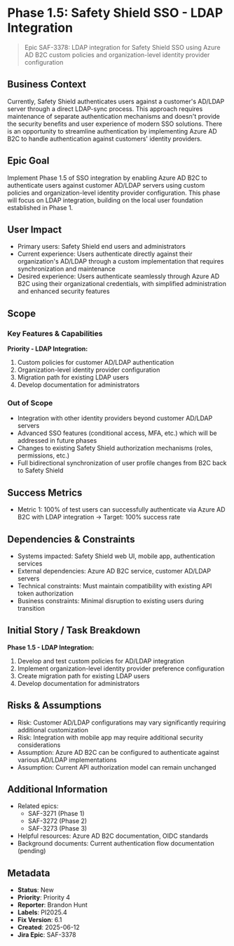 # Phase 1.5: Safety Shield SSO - LDAP Integration
> Epic SAF-3378: LDAP integration for Safety Shield SSO using Azure AD B2C custom policies and organization-level identity provider configuration

## Business Context
Currently, Safety Shield authenticates users against a customer's AD/LDAP server through a direct LDAP-sync process. This approach requires maintenance of separate authentication mechanisms and doesn't provide the security benefits and user experience of modern SSO solutions. There is an opportunity to streamline authentication by implementing Azure AD B2C to handle authentication against customers' identity providers.

## Epic Goal
Implement Phase 1.5 of SSO integration by enabling Azure AD B2C to authenticate users against customer AD/LDAP servers using custom policies and organization-level identity provider configuration. This phase will focus on LDAP integration, building on the local user foundation established in Phase 1.

## User Impact
- Primary users: Safety Shield end users and administrators
- Current experience: Users authenticate directly against their organization's AD/LDAP through a custom implementation that requires synchronization and maintenance
- Desired experience: Users authenticate seamlessly through Azure AD B2C using their organizational credentials, with simplified administration and enhanced security features

## Scope
### Key Features & Capabilities
**Priority - LDAP Integration:**
1. Custom policies for customer AD/LDAP authentication
2. Organization-level identity provider configuration
3. Migration path for existing LDAP users
4. Develop documentation for administrators

### Out of Scope
- Integration with other identity providers beyond customer AD/LDAP servers
- Advanced SSO features (conditional access, MFA, etc.) which will be addressed in future phases
- Changes to existing Safety Shield authorization mechanisms (roles, permissions, etc.)
- Full bidirectional synchronization of user profile changes from B2C back to Safety Shield

## Success Metrics
- Metric 1: 100% of test users can successfully authenticate via Azure AD B2C with LDAP integration → Target: 100% success rate

## Dependencies & Constraints
- Systems impacted: Safety Shield web UI, mobile app, authentication services
- External dependencies: Azure AD B2C service, customer AD/LDAP servers
- Technical constraints: Must maintain compatibility with existing API token authorization
- Business constraints: Minimal disruption to existing users during transition

## Initial Story / Task Breakdown
**Phase 1.5 - LDAP Integration:**
1. Develop and test custom policies for AD/LDAP integration
2. Implement organization-level identity provider preference configuration
3. Create migration path for existing LDAP users
4. Develop documentation for administrators

## Risks & Assumptions
- Risk: Customer AD/LDAP configurations may vary significantly requiring additional customization
- Risk: Integration with mobile app may require additional security considerations
- Assumption: Azure AD B2C can be configured to authenticate against various AD/LDAP implementations
- Assumption: Current API authorization model can remain unchanged

## Additional Information
- Related epics: 
  - SAF-3271 (Phase 1)
  - SAF-3272 (Phase 2)
  - SAF-3273 (Phase 3)
- Helpful resources: Azure AD B2C documentation, OIDC standards
- Background documents: Current authentication flow documentation (pending)

## Metadata
- **Status**: New
- **Priority**: Priority 4
- **Reporter**: Brandon Hunt
- **Labels**: PI2025.4
- **Fix Version**: 6.1
- **Created**: 2025-06-12
- **Jira Epic**: SAF-3378
